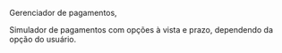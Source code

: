 Gerenciador de pagamentos,

Simulador de pagamentos com opções à vista e prazo, dependendo da opção do usuário.

